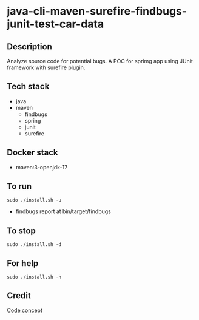 # java-cli-maven-surefire-findbugs-junit-test-car-data

## Description
Analyze source code for potential bugs.
A POC for sprimg app using JUnit
framework with surefire plugin.

## Tech stack
- java
- maven
	- findbugs
  - spring
  - junit
  - surefire

## Docker stack
- maven:3-openjdk-17

## To run
`sudo ./install.sh -u`
- findbugs report at bin/target/findbugs

## To stop
`sudo ./install.sh -d`

## For help
`sudo ./install.sh -h`

## Credit
[Code concept](https://github.com/eugenp/tutorials/tree/master/maven-modules/maven-integration-test)
